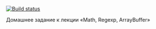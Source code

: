 [![Build status](https://ci.appveyor.com/api/projects/status/49bkmc3mt2ciasi9/branch/master?svg=true)](https://ci.appveyor.com/project/NazarovAn/ajs-hw9-3-arraybuffer/branch/master)

Домашнее задание к лекции «Math, Regexp, ArrayBuffer»